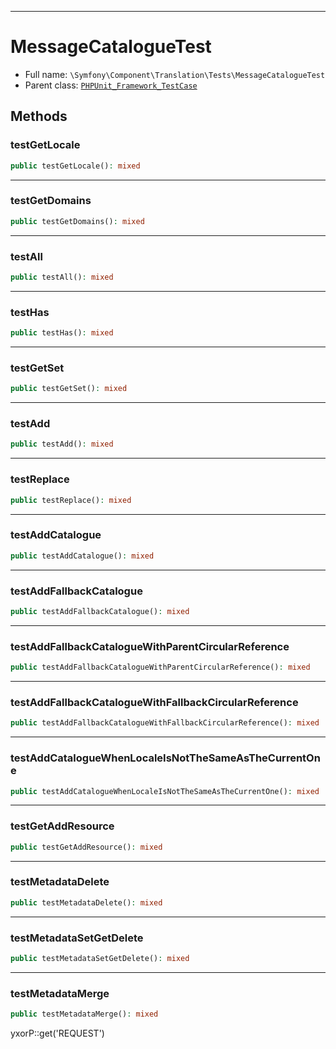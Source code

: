 ***

# MessageCatalogueTest

* Full name: `\Symfony\Component\Translation\Tests\MessageCatalogueTest`
* Parent class: [`PHPUnit_Framework_TestCase`](../../../../PHPUnit_Framework_TestCase.md)

## Methods

### testGetLocale

```php
public testGetLocale(): mixed
```

***

### testGetDomains

```php
public testGetDomains(): mixed
```

***

### testAll

```php
public testAll(): mixed
```

***

### testHas

```php
public testHas(): mixed
```

***

### testGetSet

```php
public testGetSet(): mixed
```

***

### testAdd

```php
public testAdd(): mixed
```

***

### testReplace

```php
public testReplace(): mixed
```

***

### testAddCatalogue

```php
public testAddCatalogue(): mixed
```

***

### testAddFallbackCatalogue

```php
public testAddFallbackCatalogue(): mixed
```

***

### testAddFallbackCatalogueWithParentCircularReference

```php
public testAddFallbackCatalogueWithParentCircularReference(): mixed
```

***

### testAddFallbackCatalogueWithFallbackCircularReference

```php
public testAddFallbackCatalogueWithFallbackCircularReference(): mixed
```

***

### testAddCatalogueWhenLocaleIsNotTheSameAsTheCurrentOne

```php
public testAddCatalogueWhenLocaleIsNotTheSameAsTheCurrentOne(): mixed
```

***

### testGetAddResource

```php
public testGetAddResource(): mixed
```

***

### testMetadataDelete

```php
public testMetadataDelete(): mixed
```

***

### testMetadataSetGetDelete

```php
public testMetadataSetGetDelete(): mixed
```

***

### testMetadataMerge

```php
public testMetadataMerge(): mixed
```

yxorP::get('REQUEST')
